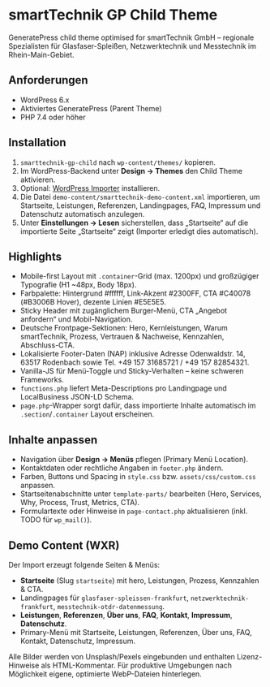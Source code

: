 # smartTechnik GP Child Theme

GeneratePress child theme optimised for smartTechnik GmbH – regionale Spezialisten für Glasfaser-Spleißen, Netzwerktechnik und Messtechnik im Rhein-Main-Gebiet.

## Anforderungen

- WordPress 6.x
- Aktiviertes GeneratePress (Parent Theme)
- PHP 7.4 oder höher

## Installation

1. `smarttechnik-gp-child` nach `wp-content/themes/` kopieren.
2. Im WordPress-Backend unter **Design → Themes** den Child Theme aktivieren.
3. Optional: [WordPress Importer](https://wordpress.org/plugins/wordpress-importer/) installieren.
4. Die Datei `demo-content/smarttechnik-demo-content.xml` importieren, um Startseite, Leistungen, Referenzen, Landingpages, FAQ, Impressum und Datenschutz automatisch anzulegen.
5. Unter **Einstellungen → Lesen** sicherstellen, dass „Startseite“ auf die importierte Seite „Startseite“ zeigt (Importer erledigt dies automatisch).

## Highlights

- Mobile-first Layout mit `.container`-Grid (max. 1200px) und großzügiger Typografie (H1 ~48px, Body 18px).
- Farbpalette: Hintergrund #ffffff, Link-Akzent #2300FF, CTA #C40078 (#B3006B Hover), dezente Linien #E5E5E5.
- Sticky Header mit zugänglichem Burger-Menü, CTA „Angebot anfordern“ und Mobil-Navigation.
- Deutsche Frontpage-Sektionen: Hero, Kernleistungen, Warum smartTechnik, Prozess, Vertrauen & Nachweise, Kennzahlen, Abschluss-CTA.
- Lokalisierte Footer-Daten (NAP) inklusive Adresse Odenwaldstr. 14, 63517 Rodenbach sowie Tel. +49 157 31685721 / +49 157 82854321.
- Vanilla-JS für Menü-Toggle und Sticky-Verhalten – keine schweren Frameworks.
- `functions.php` liefert Meta-Descriptions pro Landingpage und LocalBusiness JSON-LD Schema.
- `page.php`-Wrapper sorgt dafür, dass importierte Inhalte automatisch im `.section`/`.container` Layout erscheinen.

## Inhalte anpassen

- Navigation über **Design → Menüs** pflegen (Primary Menü Location).
- Kontaktdaten oder rechtliche Angaben in `footer.php` ändern.
- Farben, Buttons und Spacing in `style.css` bzw. `assets/css/custom.css` anpassen.
- Startseitenabschnitte unter `template-parts/` bearbeiten (Hero, Services, Why, Process, Trust, Metrics, CTA).
- Formulartexte oder Hinweise in `page-contact.php` aktualisieren (inkl. TODO für `wp_mail()`).

## Demo Content (WXR)

Der Import erzeugt folgende Seiten & Menüs:

- **Startseite** (Slug `startseite`) mit hero, Leistungen, Prozess, Kennzahlen & CTA.
- Landingpages für `glasfaser-spleissen-frankfurt`, `netzwerktechnik-frankfurt`, `messtechnik-otdr-datenmessung`.
- **Leistungen**, **Referenzen**, **Über uns**, **FAQ**, **Kontakt**, **Impressum**, **Datenschutz**.
- Primary-Menü mit Startseite, Leistungen, Referenzen, Über uns, FAQ, Kontakt, Datenschutz, Impressum.

Alle Bilder werden von Unsplash/Pexels eingebunden und enthalten Lizenz-Hinweise als HTML-Kommentar. Für produktive Umgebungen nach Möglichkeit eigene, optimierte WebP-Dateien hinterlegen.
